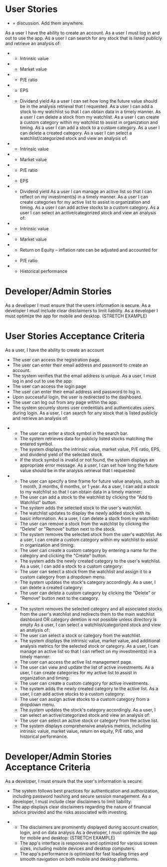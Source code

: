 # User Stories 

* = discussion. Add them anywhere. 

As a user I have the ability to create an account. 
As a user I must log in and out to use the app. 
As a user I can search for any stock that is listed publicly and retrieve an analysis of: 
*  -  Intrinsic value 
*  -  Market value 
*  -  P/E ratio 
*  -  EPS 
*  -  Dividend yield 
As a user I can set how long the future value should be in the analysis retrieval that I requested. 
As a user I can add a stock to my watchlist so that I can obtain data in a timely manner. 
As a user I can delete a stock from my watchlist. 
As a user I can create a custom category within my watchlist to assist in organization and timing. 
As a user I can add a stock to a custom category. 
As a user I can delete a created category. 
As a user I can select a watchlist/categorized stock and view an analysis of: 
*  - Intrinsic value 
*  - Market value 
*  -  P/E ratio 
*  -  EPS 
*  -  Dividend yield 
As a user I can manage an active list so that I can reflect on my investment(s) in a timely manner. 
As a user I can create categories for my active list to assist in organization and timing. 
As a user I can add active stocks to a custom category. 
As a user I can select an active/categorized stock and view an analysis of: 
*  - Intrinsic value
*  - Market value 
*  - Return on Equity – inflation rate can be adjusted and accounted for 
*  - P/E ratio 
*  - Historical performance 


# Developer/Admin Stories  

As a developer I must ensure that the users information is secure. 
As a developer I must include clear disclaimers to limit liability. 
As a developer I must optimize the app for mobile and desktop. (STRETCH EXAMPLE)   


# User Stories Acceptance Criteria  

As a user, I have the ability to create an account 
  - The user can access the registration page. 
  - The user can enter their email address and password to create an account. 
  - The system verifies that the email address is unique. 
As a user, I must log in and out to use the app: 
  - The user can access the login page 
  - The user can enter their email address and password to log in. 
  - Upon successful login, the user is redirected to the dashboard. 
  - The user can log out from any page within the app. 
  - The system securely stores user credentials and authenticates users during login. 
As a user, I can search for any stock that is listed publicly and retrieve an analysis of:
* - The user can enter a stock symbol in the search bar. 
  - The system retrieves data for publicly listed stocks matching the entered symbol. 
  - The system displays the intrinsic value, market value, P/E ratio, EPS, and dividend yield of the selected stock. 
  - If the stock symbol is invalid or not found, the system displays an appropriate error message. 
As a user, I can set how long the future value should be in the analysis retrieval that I requested: 
* - The user can specify a time frame for future value analysis, such as 1 month, 3 months, 6 months, or 1 year.
As a user, I can add a stock to my watchlist so that I can obtain data in a timely manner: 
  - The user can add a stock to the watchlist by clicking the "Add to Watchlist" button. 
  - The system adds the selected stock to the user's watchlist. 
  - The watchlist updates to display the newly added stock with its basic information. 
As a user, I can delete a stock from my watchlist: 
  - The user can remove a stock from the watchlist by clicking the "Delete" or "Remove" button next to the stock. 
  - The system removes the selected stock from the user's watchlist. 
As a user, I can create a custom category within my watchlist to assist in organization and timing:
  - The user can create a custom category by entering a name for the category and clicking the "Create" button. 
  - The system adds the newly created category to the user's watchlist. 
As a user, I can add a stock to a custom category: 
  - The user can select a stock from the watchlist and assign it to a custom category from a dropdown menu. 
  - The system updates the stock's category accordingly. 
As a user, I can delete a created category: 
  - The user can delete a custom category by clicking the "Delete" or "Remove" button next to the category. 
* - The system removes the selected category and all associated stocks from the user's watchlist and redirects them to the main watchlist dashboard OR category deletion is not possible unless directory is empty 
 As a user, I can select a watchlist/categorized stock and view an analysis of: 
  - The user can select a stock or category from the watchlist. 
  - The system displays the intrinsic value, market value, and additional analysis metrics for the selected stock or category. 
As a user, I can manage an active list so that I can reflect on my investment(s) in a timely manner: 
  - The user can access the active list management page. 
  - The user can view and update the list of active investments. 
As a user, I can create categories for my active list to assist in organization and timing: 
  - The user can create a custom category for active investments. 
  - The system adds the newly created category to the active list. 
As a user, I can add active stocks to a custom category: 
  - The user can assign active stocks to a custom category from a dropdown menu. 
  - The system updates the stock's category accordingly. 
As a user, I can select an active/categorized stock and view an analysis of: 
  - The user can select an active stock or category from the active list. 
  - The system displays comprehensive analysis metrics, including intrinsic value, market value, return on equity, P/E ratio, and historical performance.  

# Developer/Admin Stories Acceptance Criteria  

As a developer, I must ensure that the user's information is secure: 
  - The system follows best practices for authentication and authorization, including password hashing and secure session management. 
As a developer, I must include clear disclaimers to limit liability: 
  - The app displays clear disclaimers regarding the nature of financial advice provided and the risks associated with investing. 
* - The disclaimers are prominently displayed during account creation, login, and on data analysis 
As a developer, I must optimize the app for mobile and desktop: (STRETCH EXAMPLE) 
  - The app's interface is responsive and optimized for various screen sizes, including mobile devices and desktop computers. 
  - The app's performance is optimized for fast loading times and smooth navigation on both mobile and desktop platforms. 